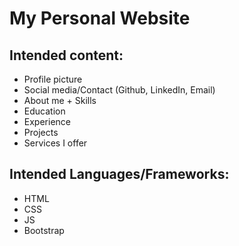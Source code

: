 # My Personal Website

## Intended content:
* Profile picture
* Social media/Contact (Github, LinkedIn, Email)
* About me + Skills
* Education
* Experience
* Projects
* Services I offer

## Intended Languages/Frameworks:
* HTML
* CSS
* JS
* Bootstrap